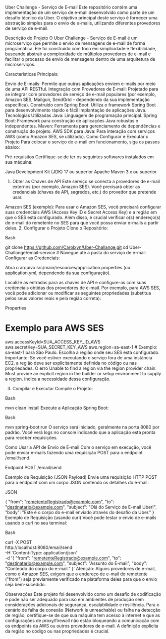 Uber Challenge - Serviço de E-mail
Este repositório contém uma implementação de um serviço de e-mail desenvolvido como parte de um desafio técnico da Uber. O objetivo principal deste serviço é fornecer uma abstração simples para o envio de e-mails, utilizando diferentes provedores de serviço de e-mail.

Descrição do Projeto
O Uber Challenge - Serviço de E-mail é um microserviço que permite o envio de mensagens de e-mail de forma programática. Ele foi construído com foco em simplicidade e flexibilidade, buscando abstrair a complexidade de múltiplos provedores de e-mail e facilitar o processo de envio de mensagens dentro de uma arquitetura de microserviços.

Características Principais:

Envio de E-mails: Permite que outras aplicações enviem e-mails por meio de uma API RESTful.
Integração com Provedores de E-mail: Projetado para se integrar com provedores de serviço de e-mail populares (por exemplo, Amazon SES, Mailgun, SendGrid – dependendo da sua implementação específica).
Construído com Spring Boot: Utiliza o framework Spring Boot para desenvolvimento rápido e fácil implantação de aplicações Java.
Tecnologias Utilizadas
Java: Linguagem de programação principal.
Spring Boot: Framework para construção de aplicações Java robustas e independentes.
Maven: Ferramenta para gerenciamento de dependências e construção do projeto.
AWS SDK para Java: Para interação com serviços AWS (como Amazon SES, se utilizado).
Como Configurar e Executar o Projeto
Para colocar o serviço de e-mail em funcionamento, siga os passos abaixo:

Pré-requisitos
Certifique-se de ter os seguintes softwares instalados em sua máquina:

Java Development Kit (JDK) 17 ou superior
Apache Maven 3.x ou superior
1. Obter as Chaves de API
Este serviço se conecta a provedores de e-mail externos (por exemplo, Amazon SES). Você precisará obter as credenciais (chaves de API, segredos, etc.) do provedor que pretende usar.

Amazon SES (exemplo): Para usar o Amazon SES, você precisará configurar suas credenciais AWS (Access Key ID e Secret Access Key) e a região em que o SES está configurado. Além disso, é crucial verificar o(s) endereço(s) de e-mail do remetente no SES para que você possa enviar e-mails a partir deles.
2. Configurar o Projeto
Clone o Repositório:

Bash

git clone https://github.com/Carolxyn/Uber-Challange.git
cd Uber-Challange/email-service # Navegue até a pasta do serviço de e-mail
Configurar as Credenciais:

Abra o arquivo src/main/resources/application.properties (ou application.yml, dependendo da sua configuração).

Localize as entradas para as chaves de API e configure-as com suas credenciais obtidas dos provedores de e-mail. Por exemplo, para AWS SES, você pode adicionar ou modificar as seguintes propriedades (substitua pelos seus valores reais e pela região correta):

Properties

# Exemplo para AWS SES
aws.accessKeyId=SUA_ACCESS_KEY_ID_AWS
aws.secretKey=SUA_SECRET_KEY_AWS
aws.region=sa-east-1 # Exemplo: sa-east-1 para São Paulo. Escolha a região onde seu SES está configurado.
Importante: Se você estiver executando o serviço fora de uma instância EC2, a região deve ser explicitamente definida no código ou nas propriedades. O erro Unable to find a region via the region provider chain. Must provide an explicit region in the builder or setup environment to supply a region. indica a necessidade dessa configuração.

3. Compilar e Executar
Compile o Projeto:

Bash

mvn clean install
Execute a Aplicação Spring Boot:

Bash

mvn spring-boot:run
O serviço será iniciado, geralmente na porta 8080 por padrão. Você verá logs no console indicando que a aplicação está pronta para receber requisições.

Como Usar a API de Envio de E-mail
Com o serviço em execução, você pode enviar e-mails fazendo uma requisição POST para o endpoint /email/send.

Endpoint
POST /email/send

Exemplo de Requisição (JSON Payload)
Envie uma requisição HTTP POST para o endpoint com um corpo JSON contendo os detalhes do e-mail:

JSON

{
    "from": "remetenteRegistrado@example.com",
    "to": "destinatario@example.com",
    "subject": "Olá do Serviço de E-mail Uber!",
    "body": "Este é o corpo do e-mail enviado através do desafio da Uber."
}
Exemplo de Requisição (usando curl)
Você pode testar o envio de e-mails usando o curl no seu terminal:

Bash

curl -X POST \
  http://localhost:8080/email/send \
  -H 'Content-Type: application/json' \
  -d '{
    "from": "remetenteRegistrado@example.com",
    "to": "destinatario@example.com",
    "subject": "Assunto do E-mail",
    "body": "Conteúdo do corpo do e-mail."
  }'
Atenção: Alguns provedores de e-mail, como o Amazon SES, exigem que o endereço de e-mail do remetente ("from") seja previamente verificado na plataforma deles para que o envio seja bem-sucedido.

Observações
Este projeto foi desenvolvido como um desafio de codificação e pode não ser adequado para uso em ambientes de produção sem considerações adicionais de segurança, escalabilidade e resiliência.
Para o cenário de falha de conexão (Network is unreachable) ou falha na detecção de região, certifique-se de que sua máquina tem acesso à internet e que as configurações de proxy/firewall não estão bloqueando a comunicação com os endpoints da AWS ou outros provedores de e-mail. A definição explícita da região no código ou nas propriedades é crucial.
